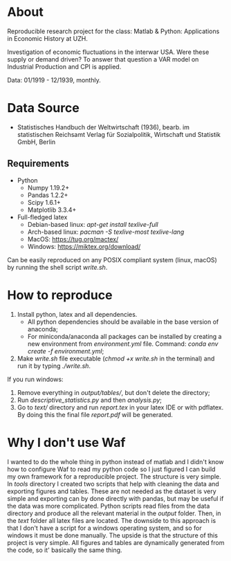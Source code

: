 # About

Reproducible research project for the class: Matlab & Python: Applications in Economic History at UZH.

Investigation of economic fluctuations in the interwar USA. Were these supply or demand driven? To answer that question a VAR model on Industrial Production and CPI is applied.

Data: 01/1919 - 12/1939, monthly. 

# Data Source

- Statistisches Handbuch der Weltwirtschaft (1936), bearb. im statistischen Reichsamt Verlag für Sozialpolitik, Wirtschaft und Statistik GmbH, Berlin

## Requirements

- Python
    - Numpy 1.19.2+
    - Pandas 1.2.2+
    - Scipy 1.6.1+
    - Matplotlib 3.3.4+
- Full-fledged latex
    - Debian-based linux: *apt-get install texlive-full*
    - Arch-based linux: *pacman -S texlive-most texlive-lang*
    - MacOS: https://tug.org/mactex/
    - Windows: https://miktex.org/download/

Can be easily reproduced on any POSIX compliant system (linux, macOS) by running the shell script *write.sh*.

# How to reproduce

1. Install python, latex and all dependencies.
    - All python dependencies should be available in the base version of anaconda;
    - For miniconda/anaconda all packages can be installed by creating a new environment from *environment.yml* file. Command: *conda env create -f environment.yml*;
2. Make *write.sh* file executable (*chmod +x write.sh* in the terminal) and run it by typing *./write.sh*.

If you run windows:
1. Remove everything in *output/tables/*, but don't delete the directory;
2. Run *descriptive_statistics.py* and then *analysis.py*;
3. Go to *text/* directory and run *report.tex* in your latex IDE or with pdflatex. By doing this the final file *report.pdf* will be generated.

# Why I don't use Waf

I wanted to do the whole thing in python instead of matlab and I didn't know how to configure Waf to read my python code so I just figured I can build my own framework for a reproducible project. The structure is very simple. In *tools* directory I created two scripts that help with cleaning the data and exporting figures and tables. These are not needed as the dataset is very simple and exporting can by done directly with pandas, but may be useful if the data was more complicated. Python scripts read files from the data directory and produce all the relevant material in the *output* folder. Then, in the *text* folder all latex files are located. The downside to this approach is that I don't have a script for a windows operating system, and so for windows it must be done manually. The upside is that the structure of this project is very simple. All figures and tables are dynamically generated from the code, so it' basically the same thing.
